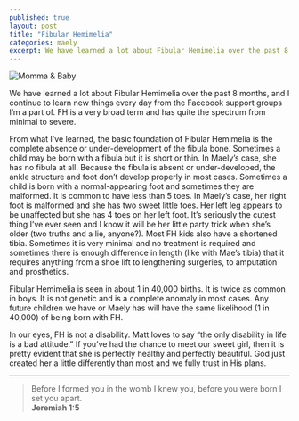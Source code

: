 ```yaml
---
published: true
layout: post
title: "Fibular Hemimelia"
categories: maely
excerpt: We have learned a lot about Fibular Hemimelia over the past 8 months, and I continue to learn new things every day from the Facebook support groups I’m a part of. FH is a very broad term and has quite the spectrum from minimal to severe.
---
```

![Momma & Baby](http://mattborn.s3.amazonaws.com/mattmeg/blog/fibular-hemimelia.jpg)

We have learned a lot about Fibular Hemimelia over the past 8 months, and I continue to learn new things every day from the Facebook support groups I’m a part of. FH is a very broad term and has quite the spectrum from minimal to severe.

From what I’ve learned, the basic foundation of Fibular Hemimelia is the complete absence or under-development of the fibula bone. Sometimes a child may be born with a fibula but it is short or thin. In Maely’s case, she has no fibula at all. Because the fibula is absent or under-developed, the ankle structure and foot don’t develop properly in most cases. Sometimes a child is born with a normal-appearing foot and sometimes they are malformed. It is common to have less than 5 toes. In Maely’s case, her right foot is malformed and she has two sweet little toes. Her left leg appears to be unaffected but she has 4 toes on her left foot. It’s seriously the cutest thing I’ve ever seen and I know it will be her little party trick when she’s older (two truths and a lie, anyone?). Most FH kids also have a shortened tibia. Sometimes it is very minimal and no treatment is required and sometimes there is enough difference in length (like with Mae’s tibia) that it requires anything from a shoe lift to lengthening surgeries, to amputation and prosthetics.

Fibular Hemimelia is seen in about 1 in 40,000 births. It is twice as common in boys. It is not genetic and is a complete anomaly in most cases. Any future children we have or Maely has will have the same likelihood (1 in 40,000) of being born with FH.

In our eyes, FH is not a disability. Matt loves to say “the only disability in life is a bad attitude.” If you’ve had the chance to meet our sweet girl, then it is pretty evident that she is perfectly healthy and perfectly beautiful. God just created her a little differently than most and we fully trust in His plans.

---

> Before I formed you in the womb I knew you, before you were born I set you apart.<br>
**Jeremiah 1:5**